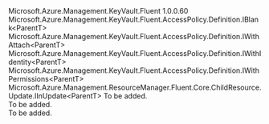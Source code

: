 <Type Name="IDefinition&lt;ParentT&gt;" FullName="Microsoft.Azure.Management.KeyVault.Fluent.AccessPolicy.Definition.IDefinition&lt;ParentT&gt;">
  <TypeSignature Language="C#" Value="public interface IDefinition&lt;ParentT&gt; : Microsoft.Azure.Management.KeyVault.Fluent.AccessPolicy.Definition.IBlank&lt;ParentT&gt;, Microsoft.Azure.Management.KeyVault.Fluent.AccessPolicy.Definition.IWithAttach&lt;ParentT&gt;, Microsoft.Azure.Management.KeyVault.Fluent.AccessPolicy.Definition.IWithIdentity&lt;ParentT&gt;, Microsoft.Azure.Management.KeyVault.Fluent.AccessPolicy.Definition.IWithPermissions&lt;ParentT&gt;, Microsoft.Azure.Management.ResourceManager.Fluent.Core.ChildResource.Update.IInUpdate&lt;ParentT&gt;" />
  <TypeSignature Language="ILAsm" Value=".class public interface auto ansi abstract IDefinition`1&lt;ParentT&gt; implements class Microsoft.Azure.Management.KeyVault.Fluent.AccessPolicy.Definition.IBlank`1&lt;!ParentT&gt;, class Microsoft.Azure.Management.KeyVault.Fluent.AccessPolicy.Definition.IWithAttach`1&lt;!ParentT&gt;, class Microsoft.Azure.Management.KeyVault.Fluent.AccessPolicy.Definition.IWithIdentity`1&lt;!ParentT&gt;, class Microsoft.Azure.Management.KeyVault.Fluent.AccessPolicy.Definition.IWithPermissions`1&lt;!ParentT&gt;, class Microsoft.Azure.Management.ResourceManager.Fluent.Core.ChildResource.Update.IInUpdate`1&lt;!ParentT&gt;" />
  <TypeSignature Language="DocId" Value="T:Microsoft.Azure.Management.KeyVault.Fluent.AccessPolicy.Definition.IDefinition`1" />
  <TypeSignature Language="VB.NET" Value="Public Interface IDefinition(Of ParentT)&#xA;Implements IBlank(Of ParentT), IInUpdate(Of ParentT), IWithAttach(Of ParentT), IWithIdentity(Of ParentT), IWithPermissions(Of ParentT)" />
  <TypeSignature Language="F#" Value="type IDefinition&lt;'ParentT&gt; = interface&#xA;    interface IBlank&lt;'ParentT&gt;&#xA;    interface IWithIdentity&lt;'ParentT&gt;&#xA;    interface IWithAttach&lt;'ParentT&gt;&#xA;    interface IInUpdate&lt;'ParentT&gt;&#xA;    interface IWithPermissions&lt;'ParentT&gt;" />
  <AssemblyInfo>
    <AssemblyName>Microsoft.Azure.Management.KeyVault.Fluent</AssemblyName>
    <AssemblyVersion>1.0.0.60</AssemblyVersion>
  </AssemblyInfo>
  <TypeParameters>
    <TypeParameter Name="ParentT" />
  </TypeParameters>
  <Interfaces>
    <Interface>
      <InterfaceName>Microsoft.Azure.Management.KeyVault.Fluent.AccessPolicy.Definition.IBlank&lt;ParentT&gt;</InterfaceName>
    </Interface>
    <Interface>
      <InterfaceName>Microsoft.Azure.Management.KeyVault.Fluent.AccessPolicy.Definition.IWithAttach&lt;ParentT&gt;</InterfaceName>
    </Interface>
    <Interface>
      <InterfaceName>Microsoft.Azure.Management.KeyVault.Fluent.AccessPolicy.Definition.IWithIdentity&lt;ParentT&gt;</InterfaceName>
    </Interface>
    <Interface>
      <InterfaceName>Microsoft.Azure.Management.KeyVault.Fluent.AccessPolicy.Definition.IWithPermissions&lt;ParentT&gt;</InterfaceName>
    </Interface>
    <Interface>
      <InterfaceName>Microsoft.Azure.Management.ResourceManager.Fluent.Core.ChildResource.Update.IInUpdate&lt;ParentT&gt;</InterfaceName>
    </Interface>
  </Interfaces>
  <Docs>
    <typeparam name="ParentT">To be added.</typeparam>
    <summary>To be added.</summary>
    <remarks>To be added.</remarks>
  </Docs>
  <Members />
</Type>